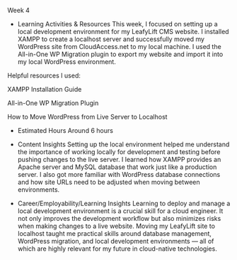 Week 4

- Learning Activities & Resources
This week, I focused on setting up a local development environment for my LeafyLift CMS website. I installed XAMPP to create a localhost server and successfully moved my WordPress site from CloudAccess.net to my local machine. I used the All-in-One WP Migration plugin to export my website and import it into my local WordPress environment.

Helpful resources I used:

XAMPP Installation Guide

All-in-One WP Migration Plugin

How to Move WordPress from Live Server to Localhost

- Estimated Hours
Around 6 hours

- Content Insights
Setting up the local environment helped me understand the importance of working locally for development and testing before pushing changes to the live server. I learned how XAMPP provides an Apache server and MySQL database that work just like a production server. I also got more familiar with WordPress database connections and how site URLs need to be adjusted when moving between environments.

- Career/Employability/Learning Insights
Learning to deploy and manage a local development environment is a crucial skill for a cloud engineer. It not only improves the development workflow but also minimizes risks when making changes to a live website. Moving my LeafyLift site to localhost taught me practical skills around database management, WordPress migration, and local development environments — all of which are highly relevant for my future in cloud-native technologies.
